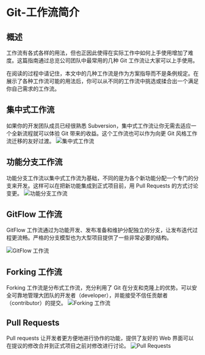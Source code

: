 # Git-工作流简介
## 概述
工作流有各式各样的用法，但也正因此使得在实际工作中如何上手使用增加了难度。这篇指南通过总览公司团队中最常用的几种 Git 工作流让大家可以上手使用。

在阅读的过程中请记住，本文中的几种工作流是作为方案指导而不是条例规定。在展示了各种工作流可能的用法后，你可以从不同的工作流中挑选或揉合出一个满足你自己需求的工作流。

## 集中式工作流
如果你的开发团队成员已经很熟悉 Subversion，集中式工作流让你无需去适应一个全新流程就可以体验 Git 带来的收益。这个工作流也可以作为向更 Git 风格工作流迁移的友好过渡。
![集中式工作流](https://raw.githubusercontent.com/lll124/document/master/static/zh/git/03-001.png)


## 功能分支工作流
功能分支工作流以集中式工作流为基础，不同的是为各个新功能分配一个专门的分支来开发。这样可以在把新功能集成到正式项目前，用 Pull Requests 的方式讨论变更。
![功能分支工作流](https://raw.githubusercontent.com/lll124/document/master/static/zh/git/03-002.png)


## GitFlow 工作流
GitFlow 工作流通过为功能开发、发布准备和维护分配独立的分支，让发布迭代过程更流畅。严格的分支模型也为大型项目提供了一些非常必要的结构。

![GitFlow 工作流](https://raw.githubusercontent.com/lll124/document/master/static/zh/git/03-003.png)

## Forking 工作流
Forking 工作流是分布式工作流，充分利用了 Git 在分支和克隆上的优势。可以安全可靠地管理大团队的开发者（developer），并能接受不信任贡献者（contributor）的提交。
![Forking 工作流](https://raw.githubusercontent.com/lll124/document/master/static/zh/git/03-004.png)

## Pull Requests
Pull requests 让开发者更方便地进行协作的功能，提供了友好的 Web 界面可以在提议的修改合并到正式项目之前对修改进行讨论。
![Pull Requests](https://raw.githubusercontent.com/lll124/document/master/static/zh/git/03-005.png)

